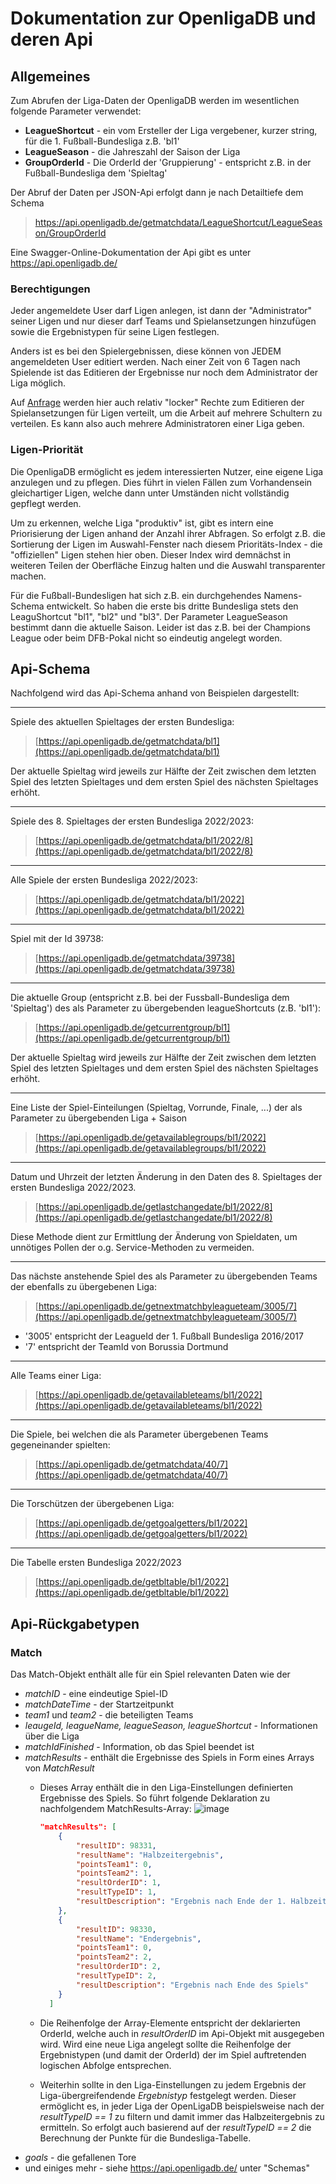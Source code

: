 # Dokumentation zur OpenligaDB und deren Api

## Allgemeines

Zum Abrufen der Liga-Daten der OpenligaDB werden im wesentlichen folgende Parameter verwendet:
- **LeagueShortcut**  - ein vom Ersteller der Liga vergebener, kurzer string, für die 1. Fußball-Bundesliga z.B. 'bl1'
- **LeagueSeason** - die Jahreszahl der Saison der Liga
- **GroupOrderId** - Die OrderId der 'Gruppierung' - entspricht z.B. in der Fußball-Bundesliga dem 'Spieltag' 

Der Abruf der Daten per JSON-Api erfolgt dann je nach Detailtiefe dem Schema

> https://api.openligadb.de/getmatchdata/LeagueShortcut/LeagueSeason/GroupOrderId

Eine Swagger-Online-Dokumentation der Api gibt es unter https://api.openligadb.de/

### Berechtigungen
Jeder angemeldete User darf Ligen anlegen, ist dann der "Administrator" seiner Ligen und nur dieser darf Teams und Spielansetzungen hinzufügen sowie die Ergebnistypen für seine Ligen festlegen. 

Anders ist es bei den Spielergebnissen, diese können von JEDEM angemeldeten User editiert werden. Nach einer Zeit von 6 Tagen nach Spielende ist das Editieren der Ergebnisse nur noch dem Administrator der Liga möglich.

Auf [Anfrage](mailto:&#105;&#110;&#102;&#111;&#064;&#111;&#112;&#101;&#110;&#108;&#105;&#103;&#097;&#100;&#098;&#046;&#100;&#101;) werden hier auch relativ "locker" Rechte zum Editieren der Spielansetzungen für Ligen verteilt, um
die Arbeit auf mehrere Schultern zu verteilen. Es kann also auch mehrere Administratoren einer Liga geben.

### Ligen-Priorität
Die OpenligaDB ermöglicht es jedem interessierten Nutzer, eine eigene Liga anzulegen und zu pflegen. Dies führt in vielen
Fällen zum Vorhandensein gleichartiger Ligen, welche dann unter Umständen nicht vollständig gepflegt werden.

Um zu erkennen, welche Liga "produktiv" ist, gibt es intern eine Priorisierung der Ligen anhand der
Anzahl ihrer Abfragen. So erfolgt z.B. die Sortierung der Ligen im Auswahl-Fenster nach diesem
Prioritäts-Index - die "offiziellen" Ligen stehen hier oben. Dieser Index wird demnächst in weiteren Teilen
der Oberfläche Einzug halten und die Auswahl transparenter machen.

Für die Fußball-Bundesligen hat sich z.B. ein durchgehendes Namens-Schema entwickelt. So haben die erste bis
dritte Bundesliga stets den LeaguShortcut "bl1", "bl2" und "bl3". Der Parameter LeagueSeason bestimmt dann
die aktuelle Saison. Leider ist das z.B. bei der Champions League oder beim DFB-Pokal nicht so eindeutig
angelegt worden.

## Api-Schema
Nachfolgend wird das Api-Schema anhand von Beispielen dargestellt:

---
Spiele des aktuellen Spieltages der ersten Bundesliga:
> [https://api.openligadb.de/getmatchdata/bl1](https://api.openligadb.de/getmatchdata/bl1)

Der aktuelle Spieltag wird jeweils zur Hälfte der Zeit zwischen dem letzten Spiel des letzten Spieltages und dem ersten Spiel des nächsten Spieltages erhöht.

---
Spiele des 8. Spieltages der ersten Bundesliga 2022/2023:
> [https://api.openligadb.de/getmatchdata/bl1/2022/8](https://api.openligadb.de/getmatchdata/bl1/2022/8)

---
Alle Spiele der ersten Bundesliga 2022/2023:
> [https://api.openligadb.de/getmatchdata/bl1/2022](https://api.openligadb.de/getmatchdata/bl1/2022)

---
Spiel mit der Id 39738:
> [https://api.openligadb.de/getmatchdata/39738](https://api.openligadb.de/getmatchdata/39738)

---
Die aktuelle Group (entspricht z.B. bei der Fussball-Bundesliga dem 'Spieltag') des als Parameter zu übergebenden leagueShortcuts (z.B. 'bl1'):
> [https://api.openligadb.de/getcurrentgroup/bl1](https://api.openligadb.de/getcurrentgroup/bl1)

Der aktuelle Spieltag wird jeweils zur Hälfte der Zeit zwischen dem letzten Spiel des letzten Spieltages und dem ersten Spiel des nächsten Spieltages erhöht.


---
Eine Liste der Spiel-Einteilungen (Spieltag, Vorrunde, Finale, ...) der als Parameter zu übergebenden Liga + Saison
> [https://api.openligadb.de/getavailablegroups/bl1/2022](https://api.openligadb.de/getavailablegroups/bl1/2022)

---
Datum und Uhrzeit der letzten Änderung in den Daten des 8. Spieltages der ersten Bundesliga 2022/2023.
> [https://api.openligadb.de/getlastchangedate/bl1/2022/8](https://api.openligadb.de/getlastchangedate/bl1/2022/8)

Diese Methode dient zur Ermittlung der Änderung von Spieldaten, um unnötiges Pollen der o.g. Service-Methoden zu vermeiden.

---
Das nächste anstehende Spiel des als Parameter zu übergebenden Teams der ebenfalls zu übergebenen Liga:
> [https://api.openligadb.de/getnextmatchbyleagueteam/3005/7](https://api.openligadb.de/getnextmatchbyleagueteam/3005/7)

- '3005' entspricht der LeagueId der 1. Fußball Bundesliga 2016/2017
- '7' entspricht der TeamId von Borussia Dortmund

---
Alle Teams einer Liga:
> [https://api.openligadb.de/getavailableteams/bl1/2022](https://api.openligadb.de/getavailableteams/bl1/2022)


---
Die Spiele, bei welchen die als Parameter übergebenen Teams gegeneinander spielten:
> [https://api.openligadb.de/getmatchdata/40/7](https://api.openligadb.de/getmatchdata/40/7)

---
Die Torschützen der übergebenen Liga:
> [https://api.openligadb.de/getgoalgetters/bl1/2022](https://api.openligadb.de/getgoalgetters/bl1/2022)


---
Die Tabelle ersten Bundesliga 2022/2023
> [https://api.openligadb.de/getbltable/bl1/2022](https://api.openligadb.de/getbltable/bl1/2022)


## Api-Rückgabetypen

### Match
Das Match-Objekt enthält alle für ein Spiel relevanten Daten wie der 
- *matchID* - eine eindeutige Spiel-ID 
- *matchDateTime* - der Startzeitpunkt 
- *team1* und *team2* - die beteiligten Teams
- *leaugeId, leagueName, leagueSeason, leagueShortcut* - Informationen über die Liga
- *matchIdFinished* - Information, ob das Spiel beendet ist
- *matchResults* - enthält die Ergebnisse des Spiels in Form eines Arrays von *MatchResult*
    - Dieses Array enthält die in den Liga-Einstellungen definierten Ergebnisse des Spiels. So führt folgende Deklaration zu nachfolgendem MatchResults-Array:
     ![image](https://user-images.githubusercontent.com/7813965/231270437-2768b27d-2940-4d7b-90ab-303bd9521e6d.png)
        ```json
        "matchResults": [
            {
                "resultID": 98331,
                "resultName": "Halbzeitergebnis",
                "pointsTeam1": 0,
                "pointsTeam2": 1,
                "resultOrderID": 1,
                "resultTypeID": 1,
                "resultDescription": "Ergebnis nach Ende der 1. Halbzeit"
            },
            {
                "resultID": 98330,
                "resultName": "Endergebnis",
                "pointsTeam1": 0,
                "pointsTeam2": 2,
                "resultOrderID": 2,
                "resultTypeID": 2,
                "resultDescription": "Ergebnis nach Ende des Spiels"
            }
          ]
        ```
    - Die Reihenfolge der Array-Elemente entspricht der deklarierten OrderId, welche auch in *resultOrderID* im Api-Objekt mit ausgegeben wird. Wird eine neue Liga angelegt sollte die Reihenfolge der Ergebnistypen (und damit der OrderId) der im Spiel auftretenden logischen Abfolge entsprechen.

    - Weiterhin sollte in den Liga-Einstellungen zu jedem Ergebnis der Liga-übergreifendende *Ergebnistyp* festgelegt werden. Dieser ermöglicht es, in jeder Liga der OpenLigaDB beispielsweise nach der *resultTypeID == 1* zu filtern und damit immer das Halbzeitergebnis zu ermitteln.
    So erfolgt auch basierend auf der *resultTypeID == 2* die Berechnung der Punkte für die Bundesliga-Tabelle. 
- *goals* - die gefallenen Tore
- und einiges mehr - siehe  https://api.openligadb.de/ unter "Schemas"



